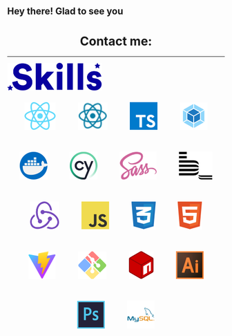 ## Hey there! Glad to see you 

<h1 align="center">Contact me:</h3>
<p align="left">
</p>

<hr>
<img style="height: 4rem" src="https://github.com/sleeplessglory/sleeplessglory/raw/main/assets/Skills.svg" alt="Skills"/>
<div align="center">
<a href="https://react.dev/"><img style="margin: 1.5rem; height: 4rem" src="https://github.com/sleeplessglory/sleeplessglory/raw/main/assets/React.png" alt="React" title="React" /></a>
<a href="https://reactnative.dev/"><img style="margin: 1.5rem; height: 4rem" src="https://github.com/sleeplessglory/sleeplessglory/raw/main/assets/React-Native.svg" alt="React Native" title="React Native"/></a>
<a href="https://www.typescriptlang.org/"><img style="margin: 1.5rem; height: 4rem" src="https://github.com/sleeplessglory/sleeplessglory/raw/main/assets/TypeScript.svg" alt="TypeScript" title="TypeScript" /></a>
<a href="https://webpack.js.org/"><img style="margin: 1.5rem; height: 4rem" src="https://github.com/sleeplessglory/sleeplessglory/raw/main/assets/Webpack.svg" alt="Webpack" title="Webpack" /></a>
<a href="https://www.docker.com/"><img style="margin: 1.5rem; height: 4rem" src="https://github.com/sleeplessglory/sleeplessglory/raw/main/assets/Docker.png" alt="Docker" title="Docker" /></a>
<a href="https://www.cypress.io/"><img style="margin: 1.5rem; height: 4rem" src="https://github.com/sleeplessglory/sleeplessglory/raw/main/assets/Cypress.svg" alt="Cypress" title="Cypress" /></a>
<a href="https://sass-lang.com/"><img style="margin: 1.5rem; height: 4rem" src="https://github.com/sleeplessglory/sleeplessglory/raw/main/assets/SASS.svg" alt="SASS/SCSS" title="SASS/SCSS" /></a>
<a href="https://en.bem.info/"><img style="margin: 1.5rem; height: 4rem" src="https://github.com/sleeplessglory/sleeplessglory/raw/main/assets/BEM.svg" alt="BEM" title="BEM" /></a>
<a href="https://redux.js.org/"><img style="margin: 1.5rem; height: 4rem" src="https://github.com/sleeplessglory/sleeplessglory/raw/main/assets/Redux.svg" alt="Redux" title="Redux" /></a>
<a href="https://en.wikipedia.org/wiki/JavaScript"><img style="margin: 1.5rem; height: 4rem" src="https://github.com/sleeplessglory/sleeplessglory/raw/main/assets/JavaScript.svg" alt="JavaScript" title="JavaScript" /></a>
<a href="https://www.w3schools.com/css/"><img style="margin: 1.5rem; height: 4rem" src="https://github.com/sleeplessglory/sleeplessglory/raw/main/assets/CSS-3.svg" alt="CSS" title="CSS" /></a>
<a href="https://www.w3schools.com/html/"><img style="margin: 1.5rem; height: 4rem" src="https://github.com/sleeplessglory/sleeplessglory/raw/main/assets/HTML-5.svg" alt="HTML" title="HTML" /></a>
<a href="https://vite.dev/"><img style="margin: 1.5rem; height: 4rem" src="https://github.com/sleeplessglory/sleeplessglory/raw/main/assets/Vite.svg" alt="Vite" title="Vite" /></a>
<a href="https://git-scm.com/"><img style="margin: 1.5rem; height: 4rem" src="https://github.com/sleeplessglory/sleeplessglory/raw/main/assets/Git-Bash.svg" alt="Git Bash" title="Git Bash" /></a>
<a href="https://www.npmjs.com/"><img style="margin: 1.5rem; height: 4rem" src="https://github.com/sleeplessglory/sleeplessglory/raw/main/assets/NPM.svg" alt="NPM" title="NPM" /></a>
<a href="https://www.adobe.com/products/illustrator.html"><img style="margin: 1.5rem; height: 4rem" src="https://github.com/sleeplessglory/sleeplessglory/raw/main/assets/Adobe-Illustrator.png" alt="Adobe Illustrator" title="Adobe Illustrator" /></a>
<a href="https://www.adobe.com/products/photoshop.html"><img style="margin: 1.5rem; height: 4rem" src="https://github.com/sleeplessglory/sleeplessglory/raw/main/assets/Adobe-Photoshop.png" alt="Adobe Photoshop" title="Adobe Photoshop" /></a>
<a href="https://www.mysql.com/"><img style="margin: 1.5rem; height: 4rem" src="https://github.com/sleeplessglory/sleeplessglory/raw/main/assets/MySQL.png" alt="MySQL" title="MySQL" /></a>
</div>
<!--
**sleeplessglory/sleeplessglory** is a ✨ _special_ ✨ repository because its `README.md` (this file) appears on your GitHub profile.

Here are some ideas to get you started:

- 🔭 I’m currently working on ...
- 🌱 I’m currently learning ...
- 👯 I’m looking to collaborate on ...
- 🤔 I’m looking for help with ...
- 💬 Ask me about ...
- 📫 How to reach me: ...
- 😄 Pronouns: ...
- ⚡ Fun fact: ...
-->
